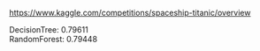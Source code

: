 https://www.kaggle.com/competitions/spaceship-titanic/overview  

DecisionTree: 0.79611  
RandomForest: 0.79448  
